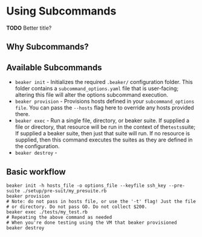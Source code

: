 # Using Subcommands

**TODO** Better title?

## Why Subcommands?

## Available Subcommands

* `beaker init` - Initializes the required `.beaker/` configuration folder. This folder contains a `subcommand_options.yaml` file that is user-facing; altering this file will alter the options subcommand execution.
* `beaker provision` - Provisions hosts defined in your `subcommand_options file`. You can pass the `--hosts` flag here to override any hosts provided there.
* `beaker exec` - Run a single file, directory, or beaker suite. If supplied a file or directory, that resource will be run in the context of the`tests`suite; If supplied a beaker suite, then just that suite will run. If no resource is supplied, then this command executes the suites as they are defined in the configuration.
* `beaker destroy` - 

## Basic workflow

```
beaker init -h hosts_file -o options_file --keyfile ssh_key --pre-suite ./setup/pre-suit/my_presuite.rb
beaker provision
# Note: do not pass in hosts file, or use the '-t' flag! Just the file
# or directory. Do not pass GO. Do not collect $200.
beaker exec ./tests/my_test.rb
# Repeating the above command as needed
# When you're done testing using the VM that beaker provisioned
beaker destroy
```

